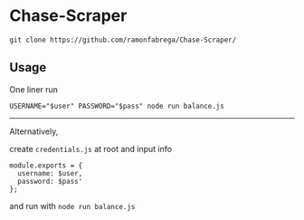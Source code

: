 # Chase-Scraper

`git clone https://github.com/ramonfabrega/Chase-Scraper/`

## Usage

One liner run

`USERNAME="$user" PASSWORD="$pass" node run balance.js`

---

Alternatively,

create `credentials.js` at root and input info

```
module.exports = {
  username: $user,
  password: $pass'
};
```

and run with `node run balance.js`
